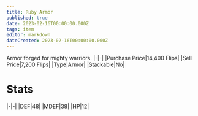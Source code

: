 ```yaml
---
title: Ruby Armor
published: true
date: 2023-02-16T00:00:00.000Z
tags: item
editor: markdown
dateCreated: 2023-02-16T00:00:00.000Z
---
```


Armor forged for mighty warriors.
|-|-|
|Purchase Price|14,400 Flips|
|Sell Price|7,200 Flips|
|Type|Armor|
|Stackable|No|

# Stats
|-|-|
|DEF|48|
|MDEF|38|
|HP|12|
